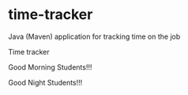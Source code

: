 # time-tracker
Java (Maven) application for tracking time on the job

Time tracker

Good Morning Students!!!

Good Night Students!!!

